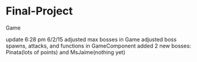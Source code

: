 # Final-Project
Game


update 6:28 pm 6/2/15
adjusted max bosses in Game
adjusted boss spawns, attacks, and functions in GameComponent
added 2 new bosses: Pinata(lots of points) and MsJaime(nothing yet)
